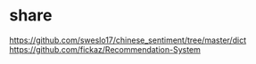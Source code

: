 # share
https://github.com/sweslo17/chinese_sentiment/tree/master/dict
https://github.com/fickaz/Recommendation-System

